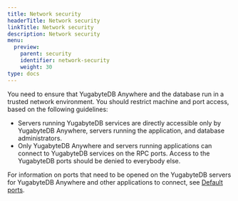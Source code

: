 ```yaml
---
title: Network security
headerTitle: Network security
linkTitle: Network security
description: Network security
menu:
  preview:
    parent: security
    identifier: network-security
    weight: 30
type: docs
---
```


You need to ensure that YugabyteDB Anywhere and the database run in a trusted network environment. You should restrict machine and port access, based on the following guidelines:

- Servers running YugabyteDB services are directly accessible only by YugabyteDB Anywhere, servers running the application, and database administrators.
- Only YugabyteDB Anywhere and servers running applications can connect to YugabyteDB services on the RPC ports. Access to the YugabyteDB ports should be denied to everybody else.

For information on ports that need to be opened on the YugabyteDB servers for YugabyteDB Anywhere and other applications to connect, see [Default ports](../../../reference/configuration/default-ports).

